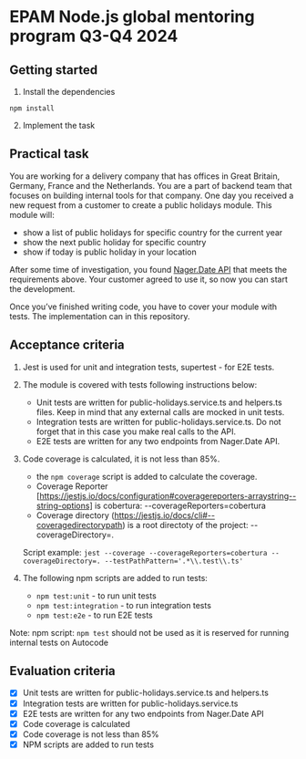 # EPAM Node.js global mentoring program Q3-Q4 2024

## Getting started

1. Install the dependencies

```
npm install
```

2. Implement the task

## Practical task

You are working for a delivery company that has offices in Great Britain, Germany, France and the Netherlands. You are a part of backend team that focuses on building internal tools for that company. One day you received a new request from a customer to create a public holidays module. This module will:

- show a list of public holidays for specific country for the current year
- show the next public holiday for specific country
- show if today is public holiday in your location

After some time of investigation, you found [Nager.Date API](https://date.nager.at/swagger/index.html) that meets the requirements above. Your customer agreed to use it, so now you can start the development.

Once you’ve finished writing code, you have to cover your module with tests. The implementation can in this repository.

## Acceptance criteria

1. Jest is used for unit and integration tests, supertest - for E2E tests.
2. The module is covered with tests following instructions below:
   - Unit tests are written for public-holidays.service.ts and helpers.ts files. Keep in mind that any external calls are mocked in unit tests.
   - Integration tests are written for public-holidays.service.ts. Do not forget that in this case you make real calls to the API.
   - E2E tests are written for any two endpoints from Nager.Date API.
3. Code coverage is calculated, it is not less than 85%.

   - the `npm coverage` script is added to calculate the coverage.
   - Coverage Reporter [https://jestjs.io/docs/configuration#coveragereporters-arraystring--string-options] is cobertura: --coverageReporters=cobertura
   - Coverage directory (https://jestjs.io/docs/cli#--coveragedirectorypath) is a root directoty of the project: --coverageDirectory=.

   Script example: `jest --coverage --coverageReporters=cobertura --coverageDirectory=. --testPathPattern='.*\\.test\\.ts'`

4. The following npm scripts are added to run tests:
   - `npm test:unit` - to run unit tests
   - `npm test:integration` - to run integration tests
   - `npm test:e2e` - to run E2E tests

Note: npm script: `npm test` should not be used as it is reserved for running internal tests on Autocode

## Evaluation criteria

- [x] Unit tests are written for public-holidays.service.ts and helpers.ts
- [x] Integration tests are written for public-holidays.service.ts
- [x] E2E tests are written for any two endpoints from Nager.Date API
- [x] Code coverage is calculated
- [x] Code coverage is not less than 85%
- [x] NPM scripts are added to run tests
